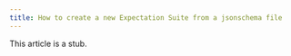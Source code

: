 ```yaml
---
title: How to create a new Expectation Suite from a jsonschema file
---
```


This article is a stub.
